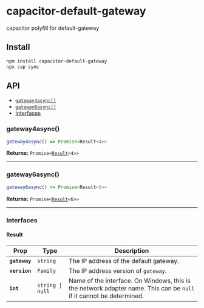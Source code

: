 # capacitor-default-gateway

capacitor polyfill for default-gateway

## Install

```bash
npm install capacitor-default-gateway
npx cap sync
```

## API

<docgen-index>

* [`gateway4async()`](#gateway4async)
* [`gateway6async()`](#gateway6async)
* [Interfaces](#interfaces)

</docgen-index>

<docgen-api>
<!--Update the source file JSDoc comments and rerun docgen to update the docs below-->

### gateway4async()

```typescript
gateway4async() => Promise<Result<4>>
```

**Returns:** <code>Promise&lt;<a href="#result">Result</a>&lt;4&gt;&gt;</code>

--------------------


### gateway6async()

```typescript
gateway6async() => Promise<Result<6>>
```

**Returns:** <code>Promise&lt;<a href="#result">Result</a>&lt;6&gt;&gt;</code>

--------------------


### Interfaces


#### Result

| Prop          | Type                        | Description                                                                                                         |
| ------------- | --------------------------- | ------------------------------------------------------------------------------------------------------------------- |
| **`gateway`** | <code>string</code>         | The IP address of the default gateway.                                                                              |
| **`version`** | <code>Family</code>         | The IP address version of `gateway`.                                                                                |
| **`int`**     | <code>string \| null</code> | Name of the interface. On Windows, this is the network adapter name. This can be `null` if it cannot be determined. |

</docgen-api>
